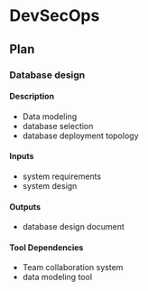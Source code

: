 # DevSecOps

## Plan

### Database design

#### Description
 - Data modeling
 - database selection
 - database deployment topology

#### Inputs
 - system requirements
 - system design

#### Outputs
 - database design document

#### Tool Dependencies
 - Team collaboration system
 - data modeling tool
